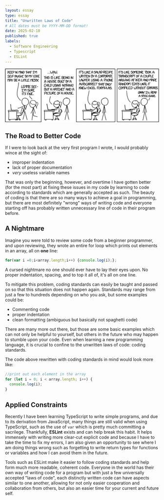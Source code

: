 ```yaml
---
layout: essay
type: essay
title: "Unwritten Laws of Code"
# All dates must be YYYY-MM-DD format!
date: 2025-02-10
published: true
labels:
  - Software Engineering
  - Typescript
  - ESLint
---
```

<p style="align: center">
<img width="700px" class="rounded pe-4" src="../img/unwritten-laws-of-code/xkcd-coding-standard.png">
</p>

## The Road to Better Code
If I were to look back at the very first program I wrote, I would probably wince at the sight of:
- improper indentation
- lack of proper documentation
- *very* useless variable names

That was only the beginning, however, and overtime I have gotten better (for the most part) at fixing these issues in my code by learning to code according to standards which are generally accepted as such. The beauty of coding is that there are so many ways to achieve a goal in programming, but there are most definitely "wrong" ways of writing code and everyone starting off has probably written unnecessary line of code in their program before.

## A Nightmare
Imagine you were told to review some code from a beginner programmer, and upon reviewing, they wrote an entire for loop which prints out elements in an array, all on **one** line:
```typescript
for(var i =0;i<array.length;i++) {console.log(i);};
```
A cursed nightmare no one should ever have to lay their eyes upon. No proper indentation, spacing, and to top it all of, it's all on one line.

To mitigate this problem, coding standards can easily be taught and passed on so that this situation does not happen again. Standards may range from just a few to hundreds depending on who you ask, but some examples could be:
- Commenting code
- proper indentation
- clean formatting (ambiguous but basically not spaghetti code)

There are many more out there, but those are some basic examples which can not only be helpful to yourself, but others in the future who may happen to stumble upon your code. Even when learning a new programming language, it is crucial to confine to the unwritten laws of code: coding standards.

The code above rewritten with coding standards in mind would look more like:
```typescript
//print out each element in the array
for (let i = 0; i < array.length; i++) {
  console.log(i);
}
```
## Applied Constraints
Recently I have been learning TypeScript to write simple programs, and due to its derivation from JavaScript, many things are still valid when using TypeScript, such as the use of `var` which is pretty much committing a sacrilege. Thankfully, **ESLint** exists and can help break this habit. It helps immensely with writing more clear-cut explicit code and because I have to take the time to fix my errors, I am also given an opportunity to see where I am doing things wrong such as forgetting to write return types for functions or variables and how I can avoid them in the future.

Tools such as ESLint make it easier to follow coding standards and help form much more readable, coherent code. Everyone in the world has their own way of writing code for a program but with just a few universally accepted "laws of code", each distinctly written code can have aspects similar to one another, allowing for not only easier cooperation and collaboration from others, but also an easier time for your current and future self.